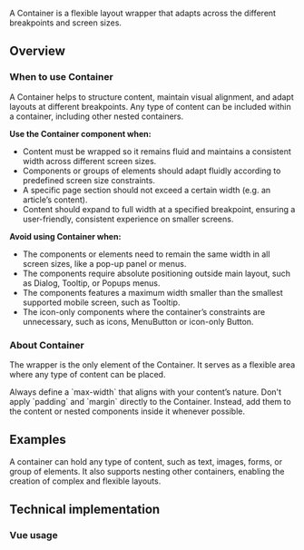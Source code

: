 <script setup>
import { CdxContainer } from '@wikimedia/codex';
import { CdxImage } from '@wikimedia/codex';
</script>

A Container is a flexible layout wrapper that adapts across the different breakpoints and
screen sizes.

## Overview

### When to use Container

A Container helps to structure content, maintain visual alignment, and adapt layouts at different
breakpoints. Any type of content can be included within a container, including other
nested containers.

**Use the Container component when:**
- Content must be wrapped so it remains fluid and maintains a consistent width across different
  screen sizes.
- Components or groups of elements should adapt fluidly according to predefined screen
  size constraints.
- A specific page section should not exceed a certain width (e.g. an article’s content).
- Content should expand to full width at a specified breakpoint, ensuring a user-friendly,
  consistent experience on smaller screens.

**Avoid using Container when:**
- The components or elements need to remain the same width in all screen sizes, like a pop-up panel
  or menus.
- The components require absolute positioning outside main layout, such as Dialog, Tooltip, or
  Popups menus.
- The components features a maximum width smaller than the smallest supported mobile screen, such
  as Tooltip.
- The icon-only components where the container’s constraints are unnecessary, such as icons,
  MenuButton or icon-only Button.

### About Container
The wrapper is the only element of the Container. It serves as a flexible area where any type of
content can be placed.

<cdx-demo-best-practices>
	<cdx-demo-best-practice>Always define a `max-width` that aligns with your content’s nature.
	</cdx-demo-best-practice>
	<cdx-demo-best-practice type="dont">Don't apply `padding` and `margin` directly to
	the Container. Instead, add them to the content or nested components inside it whenever
	possible.
	</cdx-demo-best-practice>
</cdx-demo-best-practices>

## Examples
A container can hold any type of content, such as text, images, forms, or group of elements. It also
supports nesting other containers, enabling the creation of complex and flexible layouts.

## Technical implementation

### Vue usage
